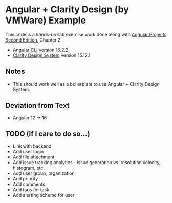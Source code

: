 # Angular + Clarity Design (by VMWare) Example
This code is a hands-on-lab exercise work done along with [Angular Projects Second Edition](https://www.amazon.com/Angular-Projects-exploring-cutting-edge-technologies-ebook/dp/B08XXNBKNP), Chapter 2.
- [Angular CLI](https://github.com/angular/angular-cli) version 16.2.2.
- [Clarity Design System](https://clarity.design/) version 15.12.1

## Notes
- This should work well as a boilerplate to use Angular + Clarity Design System.

## Deviation from Text
- Angular 12 -> 16

## TODO (If I care to do so...)
- Link with backend
- Add user login
- Add file attachment
- Add issue tracking analytics - issue generation vs. resolution velocity, histogram, etc.
- Add user group, organization
- Add priority
- Add comments
- Add tags for task
- Add alerting scheme for user
